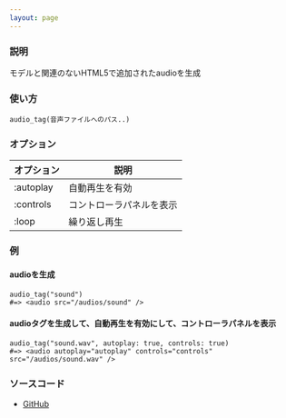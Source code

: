 ```yaml
---
layout: page
---
```


### 説明

モデルと関連のないHTML5で追加されたaudioを生成

### 使い方

    audio_tag(音声ファイルへのパス..)

### オプション

| オプション | 説明                     |
| ---------- | ------------------------ |
| :autoplay  | 自動再生を有効           |
| :controls  | コントローラパネルを表示 |
| :loop      | 繰り返し再生             |

### 例

#### audioを生成

    audio_tag("sound")
    #=> <audio src="/audios/sound" />

#### audioタグを生成して、自動再生を有効にして、コントローラパネルを表示

    audio_tag("sound.wav", autoplay: true, controls: true)
    #=> <audio autoplay="autoplay" controls="controls" src="/audios/sound.wav" />

### ソースコード

- [GitHub](https://github.com/rails/rails/blob/984c3ef2775781d47efa9f541ce570daa2434a80/actionview/lib/action_view/helpers/asset_tag_helper.rb#L485)
